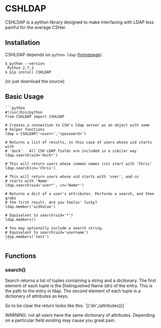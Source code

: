 CSHLDAP
=======

CSHLDAP is a python library designed to make interfacing with LDAP less painful
for the average CSHer. 

## Installation

CSHLDAP depends on `python-ldap` ([homepage](http://www.python-ldap.org/)).

    $ python --version
     Python 2.7.3
    $ pip install CSHLDAP

(or just download the source)

## Basic Usage
    ```python
    #!/usr/bin/python
    from CSHLDAP import CSHLDAP
    
    # Creates a connection to CSH's ldap server as an object with some 
    # helper functions
    ldap = CSHLDAP('<user>','<password>')
    
    # Returns a list of results, in this case of users whose uid starts with
    # 'duck'.  All CSH LDAP fields are included in a similar way
    ldap.search(uid='duck*')
    
    # This will return users whose common names (cn) start with 'Chris'
    ldap.search(cn='Chris')

    # This will return users whose uid starts with 'user', and cn
    # starts with 'Name'
    ldap.search(uid='user*', cn='Name*')

    # Returns a dict of a user's attributes. Performs a search, and then grabs
    # the first result. Are you feelin' lucky?
    ldap.member('uidValue')

    # Equivalent to search(uid='*')
    ldap.members()

    # You may optionally include a search string. 
    # Equivalent to search(uid='username')
    ldap.members('test')
    ```

## Functions

### search()

Search returns a list of tuples containing a string and a dictionary. 
The first element of each tuple is the Distinguished Name (dn) of the entry.
This is the path to the entry in ldap. The second element of each tuple is a
dictionary of attributes as keys. 

So to be clear the return looks like this: `[('dn',{attributes})]

WARNING: not all users have the same dictionary of attributes. Depending on a 
particular field existing may cause you great pain.
